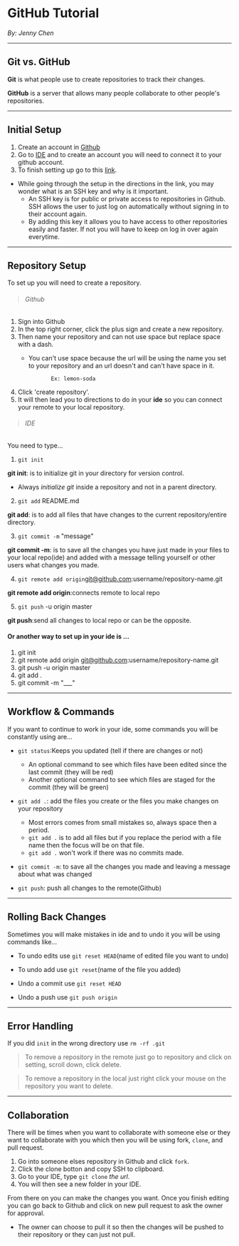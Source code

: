 # GitHub Tutorial

_By: Jenny Chen_

---
## Git vs. GitHub
**Git** is what people use to create repositories to track their changes.

**GitHub** is a server that allows many people collaborate to other people's repositories.

---
## Initial Setup
1. Create an account in [Github](https://github.com/)
2. Go to [IDE](https://ide.cs50.io/) and to create an account you will need to connect it to your github account. 
3. To finish setting up go to this [link](https://github.com/hstatsep/ide50).

* While going through the setup in the directions in the link, you may wonder what is an SSH key and why is it important.
   * An SSH key is for public or private access to repositories in Github. SSH allows the user to just log on automatically without signing in to their account again. 
   * By adding this key it allows you to have access to other repositories easily and faster. If not you will have to keep on log in over again everytime. 

---
## Repository Setup
To set up you will need to create a repository.

> ###### Github

1. Sign into Github
2. In the top right corner, click the plus sign and create a new repository.
3. Then name your repository and can not use space but replace space with a dash.
   * You can't use space because the url will be using the name you set to your repository and an url doesn't and can't have space in it.

                Ex: lemon-soda
4. Click 'create repository'.
5. It will then lead you to directions to do in your **ide** so you can connect your remote to your local repository.

> ###### IDE

You need to type...
        
1. `git init` 

**git init**: is to initialize git in your directory for version control.
* Always _initialize git_ inside a repository and not in a parent directory.

2. `git add` README.md

**git add**: is to add all files that have changes to the current repository/entire directory.

3. `git commit -m` "message"

**git commit -m**: is to save all the changes you have just made in your files to your local repo(ide) and added with a message telling yourself or other users what changes you made. 

4. `git remote add origin`git@github.com:username/repository-name.git

**git remote add origin**:connects remote to local repo

5. `git push` -u origin master

**git push**:send all changes to local repo or can be the opposite.

#### Or another way to set up in your ide is ...
1. git init
2. git remote add origin git@github.com:username/repository-name.git
3. git push -u origin master
4. git add .
5. git commit -m "___"

---
## Workflow & Commands
If you want to continue to work in your ide, some commands you will be constantly using are...

* `git status`:Keeps you updated (tell if there are changes or not)
   * An optional command to see which files have been edited since the last commit (they will be red)
   * Another optional command to see which files are staged for the commit (they will be green)

* `git add .`: add the files you create or the files you make changes on your repository
   * Most errors comes from small mistakes so, always space then a period.
   * `git add .` is to add all files but if you replace the period with a file name then the focus will be on that file.
   * `git add .` won't work if there was no commits made.
* `git commit -m`: to save all the changes you made and leaving a message about what was changed
* `git push`: push all changes to the remote(Github)

---
## Rolling Back Changes
Sometimes you will make mistakes in ide and to undo it you will be using commands like...

* To undo edits use `git reset HEAD`(name of edited file you want to undo)

* To undo add use `git reset`(name of the file you added) 

* Undo a commit use `git reset HEAD` 

* Undo a push use `git push origin`  

---
## Error Handling
If you did `init` in the wrong directory use `rm -rf .git`

> To remove a repository in the remote just go to repository and click on setting, scroll down, click delete.

> To remove a repository in the local just right click your mouse on the repository you want to delete.

---
## Collaboration
There will be times when you want to collaborate with someone else or they want to collaborate with you which then you will be using fork, `clone`, and pull request.
1. Go into someone elses repository in Github and click `fork`.
2. Click the clone botton and copy SSH to clipboard.
3. Go to your IDE, type `git clone` _the url_.
4. You will then see a new folder in your IDE. 

From there on you can make the changes you want. 
Once you finish editing you can go back to Github and click on new pull request to ask the owner for approval.
* The owner can choose to pull it so then the changes will be pushed to their repository or they can just not pull.
